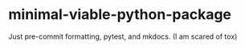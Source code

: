 # minimal-viable-python-package
Just pre-commit formatting, pytest, and mkdocs. (I am scared of tox)
